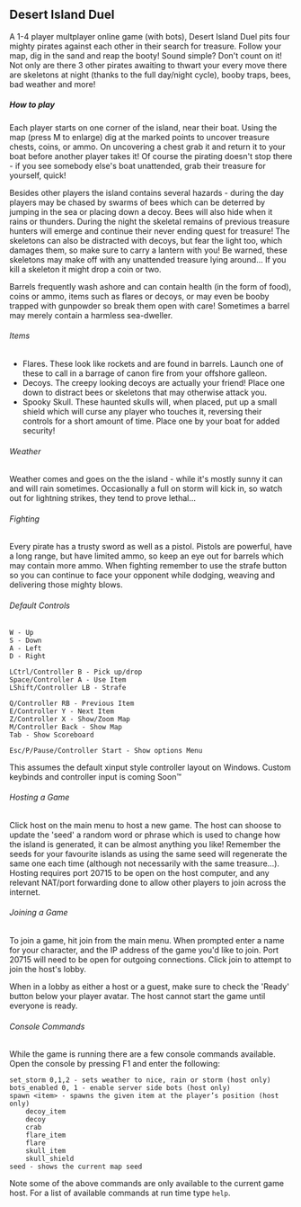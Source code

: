 Desert Island Duel
------------------

A 1-4 player multplayer online game (with bots), Desert Island Duel pits four mighty pirates against each other in their search for treasure. Follow your map, dig in the sand and reap the booty! Sound simple? Don't count on it! Not only are there 3 other pirates awaiting to thwart your every move there are skeletons at night (thanks to the full day/night cycle), booby traps, bees, bad weather and more!



##### How to play
Each player starts on one corner of the island, near their boat. Using the map (press M to enlarge) dig at the marked points to uncover treasure chests, coins, or ammo. On uncovering a chest grab it and return it to your boat before another player takes it! Of course the pirating doesn't stop there - if you see somebody else's boat unattended, grab their treasure for yourself, quick!

Besides other players the island contains several hazards - during the day players may be chased by swarms of bees which can be deterred by jumping in the sea or placing down a decoy. Bees will also hide when it rains or thunders. During the night the skeletal remains of previous treasure hunters will emerge and continue their never ending quest for treasure! The skeletons can also be distracted with decoys, but fear the light too, which damages them, so make sure to carry a lantern with you! Be warned, these skeletons may make off with any unattended treasure lying around... If you kill a skeleton it might drop a coin or two.

Barrels frequently wash ashore and can contain health (in the form of food), coins or ammo, items such as flares or decoys, or may even be booby trapped with gunpowder so break them open with care! Sometimes a barrel may merely contain a harmless sea-dweller.

###### Items

 * Flares. These look like rockets and are found in barrels. Launch one of these to call in a barrage of canon fire from your offshore galleon.
 * Decoys. The creepy looking decoys are actually your friend! Place one down to distract bees or skeletons that may otherwise attack you.
 * Spooky Skull. These haunted skulls will, when placed, put up a small shield which will curse any player who touches it, reversing their controls for a short amount of time. Place one by your boat for added security!


###### Weather
Weather comes and goes on the the island - while it's mostly sunny it can and will rain sometimes. Occasionally a full on storm will kick in, so watch out for lightning strikes, they tend to prove lethal...

###### Fighting
Every pirate has a trusty sword as well as a pistol. Pistols are powerful, have a long range, but have limited ammo, so keep an eye out for barrels which may contain more ammo. When fighting remember to use the strafe button so you can continue to face your opponent while dodging, weaving and delivering those mighty blows.

###### Default Controls
    W - Up  
    S - Down  
    A - Left  
    D - Right  

    LCtrl/Controller B - Pick up/drop  
    Space/Controller A - Use Item  
    LShift/Controller LB - Strafe  

    Q/Controller RB - Previous Item  
    E/Controller Y - Next Item  
    Z/Controller X - Show/Zoom Map  
    M/Controller Back - Show Map  
    Tab - Show Scoreboard  

    Esc/P/Pause/Controller Start - Show options Menu  

This assumes the default xinput style controller layout on Windows. Custom keybinds and controller input is coming Soon™

###### Hosting a Game
Click host on the main menu to host a new game. The host can shoose to update the 'seed' a random word or phrase which is used to change how the island is generated, it can be almost anything you like! Remember the seeds for your favourite islands as using the same seed will regenerate the same one each time (although not necessarily with the same treasure...). Hosting requires port 20715 to be open on the host computer, and any relevant NAT/port forwarding done to allow other players to join across the internet.

###### Joining a Game
To join a game, hit join from the main menu. When prompted enter a name for your character, and the IP address of the game you'd like to join. Port 20715 will need to be open for outgoing connections. Click join to attempt to join the host's lobby.

When in a lobby as either a host or a guest, make sure to check the 'Ready' button below your player avatar. The host cannot start the game until everyone is ready.

###### Console Commands
While the game is running there are a few console commands available. Open the console by pressing F1 and enter the following:

    set_storm 0,1,2 - sets weather to nice, rain or storm (host only)
    bots_enabled 0, 1 - enable server side bots (host only)
    spawn <item> - spawns the given item at the player’s position (host only)
        decoy_item
        decoy
        crab
        flare_item
        flare
        skull_item
        skull_shield
    seed - shows the current map seed

Note some of the above commands are only available to the current game host. For a list of available commands at run time type `help`.
